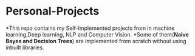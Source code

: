 # Personal-Projects
*This repo contains my Self-Implemented projects from in machine learning,Deep learning, NLP and Computer Vision.
*Some of them(**Naive Bayes and Decision Trees**) are implemented from scratch without using inbuilt libraries. 
